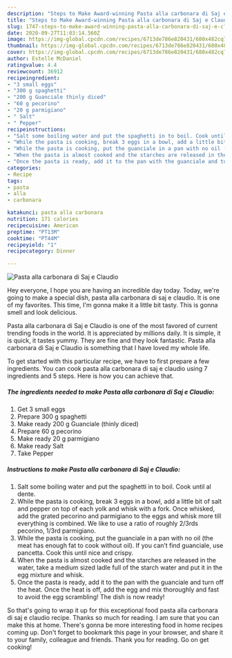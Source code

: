 ```yaml
---
description: "Steps to Make Award-winning Pasta alla carbonara di Saj e Claudio"
title: "Steps to Make Award-winning Pasta alla carbonara di Saj e Claudio"
slug: 1747-steps-to-make-award-winning-pasta-alla-carbonara-di-saj-e-claudio
date: 2020-09-27T11:03:14.560Z
image: https://img-global.cpcdn.com/recipes/6713de786e820431/680x482cq70/pasta-alla-carbonara-di-saj-e-claudio-recipe-main-photo.jpg
thumbnail: https://img-global.cpcdn.com/recipes/6713de786e820431/680x482cq70/pasta-alla-carbonara-di-saj-e-claudio-recipe-main-photo.jpg
cover: https://img-global.cpcdn.com/recipes/6713de786e820431/680x482cq70/pasta-alla-carbonara-di-saj-e-claudio-recipe-main-photo.jpg
author: Estelle McDaniel
ratingvalue: 4.4
reviewcount: 36912
recipeingredient:
- "3 small eggs"
- "300 g spaghetti"
- "200 g Guanciale thinly diced"
- "60 g pecorino"
- "20 g parmigiano"
- " Salt"
- " Pepper"
recipeinstructions:
- "Salt some boiling water and put the spaghetti in to boil. Cook until al dente."
- "While the pasta is cooking, break 3 eggs in a bowl, add a little bit of salt and pepper on top of each yolk and whisk with a fork. Once whisked, add the grated pecorino and parmigiano to the eggs and whisk more till everything is combined. We like to use a ratio of roughly 2/3rds pecorino, 1/3rd parmigiano."
- "While the pasta is cooking, put the guanciale in a pan with no oil (the meat has enough fat to cook without oil). If you can’t find guanciale, use pancetta. Cook this until nice and crispy."
- "When the pasta is almost cooked and the starches are released in the water, take a medium sized ladle full of the starch water and put it in the egg mixture and whisk."
- "Once the pasta is ready, add it to the pan with the guanciale and turn off the heat. Once the heat is off, add the egg and mix thoroughly and fast to avoid the egg scrambling! The dish is now ready!"
categories:
- Recipe
tags:
- pasta
- alla
- carbonara

katakunci: pasta alla carbonara 
nutrition: 171 calories
recipecuisine: American
preptime: "PT13M"
cooktime: "PT44M"
recipeyield: "1"
recipecategory: Dinner

---
```



![Pasta alla carbonara di Saj e Claudio](https://img-global.cpcdn.com/recipes/6713de786e820431/680x482cq70/pasta-alla-carbonara-di-saj-e-claudio-recipe-main-photo.jpg)

Hey everyone, I hope you are having an incredible day today. Today, we're going to make a special dish, pasta alla carbonara di saj e claudio. It is one of my favorites. This time, I'm gonna make it a little bit tasty. This is gonna smell and look delicious.

Pasta alla carbonara di Saj e Claudio is one of the most favored of current trending foods in the world. It is appreciated by millions daily. It is simple, it is quick, it tastes yummy. They are fine and they look fantastic. Pasta alla carbonara di Saj e Claudio is something that I have loved my whole life.




To get started with this particular recipe, we have to first prepare a few ingredients. You can cook pasta alla carbonara di saj e claudio using 7 ingredients and 5 steps. Here is how you can achieve that.

<!--inarticleads1-->

##### The ingredients needed to make Pasta alla carbonara di Saj e Claudio:

1. Get 3 small eggs
1. Prepare 300 g spaghetti
1. Make ready 200 g Guanciale (thinly diced)
1. Prepare 60 g pecorino
1. Make ready 20 g parmigiano
1. Make ready  Salt
1. Take  Pepper




<!--inarticleads2-->

##### Instructions to make Pasta alla carbonara di Saj e Claudio:

1. Salt some boiling water and put the spaghetti in to boil. Cook until al dente.
1. While the pasta is cooking, break 3 eggs in a bowl, add a little bit of salt and pepper on top of each yolk and whisk with a fork. Once whisked, add the grated pecorino and parmigiano to the eggs and whisk more till everything is combined. We like to use a ratio of roughly 2/3rds pecorino, 1/3rd parmigiano.
1. While the pasta is cooking, put the guanciale in a pan with no oil (the meat has enough fat to cook without oil). If you can’t find guanciale, use pancetta. Cook this until nice and crispy.
1. When the pasta is almost cooked and the starches are released in the water, take a medium sized ladle full of the starch water and put it in the egg mixture and whisk.
1. Once the pasta is ready, add it to the pan with the guanciale and turn off the heat. Once the heat is off, add the egg and mix thoroughly and fast to avoid the egg scrambling! The dish is now ready!




So that's going to wrap it up for this exceptional food pasta alla carbonara di saj e claudio recipe. Thanks so much for reading. I am sure that you can make this at home. There's gonna be more interesting food in home recipes coming up. Don't forget to bookmark this page in your browser, and share it to your family, colleague and friends. Thank you for reading. Go on get cooking!
